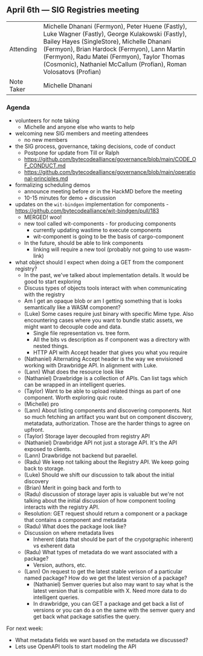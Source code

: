 ## April 6th — SIG Registries meeting

|          |      |
| -------- | -------- |
| Attending  | Michelle Dhanani (Fermyon), Peter Huene (Fastly), Luke Wagner (Fastly), George Kulakowski (Fastly), Bailey Hayes (SingleStore), Michelle Dhanani (Fermyon), Brian Hardock (Fermyon), Lann Martin (Fermyon), Radu Matei (Fermyon), Taylor Thomas (Cosmonic), Nathaniel McCallum (Profian), Roman Volosatovs (Profian) |
| Note Taker | Michelle Dhanani |

### Agenda

- volunteers for note taking
    - Michelle and anyone else who wants to help
- welcoming new SIG members and meeting attendees
    - no new members
- the SIG process, governance, taking decisions, code of conduct
    - Postpone for update from Till or Ralph
    - https://github.com/bytecodealliance/governance/blob/main/CODE_OF_CONDUCT.md
    - https://github.com/bytecodealliance/governance/blob/main/operational-principles.md
- formalizing scheduling demos
    - announce meeting before or in the HackMD before the meeting
    - 10-15 minutes for demo + discussion
- updates on the `wit-bindgen` implementation for components -  https://github.com/bytecodealliance/wit-bindgen/pull/183
    - MERGED! woo!
    - new tool called wit-components - for producing components
        - currently updating wastime to execute components
        - wit-component is going to be the basis of cargo-component
    - In the future, should be able to link components
        - linking will require a new tool (probably not going to use wasm-link)
- what object should I expect when doing a GET from the component registry?
    - In the past, we've talked about implementation details. It would be good to start exploring
    - Discuss types of objects tools interact with when communicating with the registry
    - Am I get an opaque blob or am I getting something that is looks semantically like a WASM component?
    - (Luke) Some cases require just binary with specific Mime type. Also encountering cases where you want to bundle static assets, we might want to decouple code and data.
        - Single file representation vs. tree form.
        - All the bits vs description as if component was a directory with nested things.
        - HTTP API with Accept header that gives you what you require
    - (Nathaniel) Alternating Accept header is the way we envisioned working with Drawbridge API. In alignment with Luke.
    - (Lann) What does the resource look like
    - (Nathaniel) Drawbridge is a collection of APIs. Can list tags which can be wrapped in an intelligent queries.
    - (Taylor) Want to be able to upload related things as part of one component. Worth exploring quic route.
    - (Michelle) pro
    - (Lann) About listing components and discovering components. Not so much fetching an artifact you want but on component discovery, metatadata, authorization. Those are the harder things to agree on upfront.
    - (Taylor) Storage layer decoupled from registry API
    - (Nathaniel) Drawbridge API not just a storage API. It's the API exposed to clients.
    - (Lann) Drawbridge not backend but paraellel.
    - (Radu) We keep not talking about the Registry API. We keep going back to storage.
    - (Luke) Should we shift our discussion to talk about the initial discovery
    - (Brian) Merit in going back and forth to
    - (Radu) discussion of storage layer apis is valuable but we're not talking about the initial discussion of how component tooling interacts with the registry API.
    - Resolution: GET request should return a component or a package that contains a component and metadata
    - (Radu) What does the package look like?
    - Discussion on where metadata lives
        - Inherent (data that should be part of the crypotgraphic inherent) vs exherent data
    - (Radu) What types of metadata do we want associated with a package?
        - Version, authors, etc.
    - (Lann) On request to get the latest stable verison of a particular named package? How do we get the latest version of a package?
        - (Nathaniel) Semver queries but also may want to say what is the latest version that is compatible with X. Need more data to do intelligent queries.
        - In drawbridge, you can GET a package and get back a list of versions or you can do a  on the same with the semver query and get back what package satisfies the query.

For next week:
- What metadata fields we want based on the metadata we discussed?
- Lets use OpenAPI tools to start modeling the API

